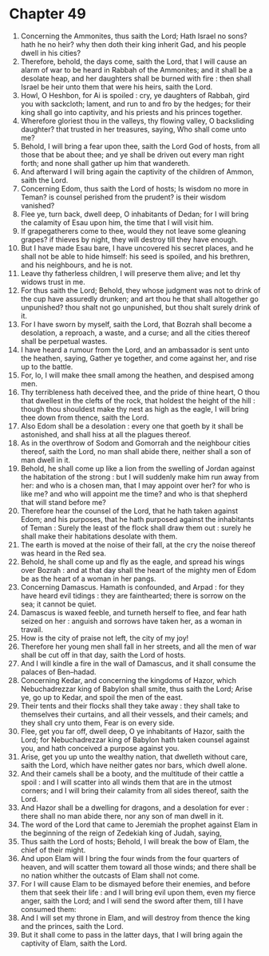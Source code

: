 # Chapter 49

1. Concerning the Ammonites, thus saith the Lord; Hath Israel no sons? hath he no heir? why then doth their king inherit Gad, and his people dwell in his cities?
2. Therefore, behold, the days come, saith the Lord, that I will cause an alarm of war to be heard in Rabbah of the Ammonites; and it shall be a desolate heap, and her daughters shall be burned with fire : then shall Israel be heir unto them that were his heirs, saith the Lord.
3. Howl, O Heshbon, for Ai is spoiled : cry, ye daughters of Rabbah, gird you with sackcloth; lament, and run to and fro by the hedges; for their king shall go into captivity, and his priests and his princes together.
4. Wherefore gloriest thou in the valleys, thy flowing valley, O backsliding daughter? that trusted in her treasures, saying, Who shall come unto me?
5. Behold, I will bring a fear upon thee, saith the Lord God of hosts, from all those that be about thee; and ye shall be driven out every man right forth; and none shall gather up him that wandereth.
6. And afterward I will bring again the captivity of the children of Ammon, saith the Lord.
7. Concerning Edom, thus saith the Lord of hosts; Is wisdom no more in Teman? is counsel perished from the prudent? is their wisdom vanished?
8. Flee ye, turn back, dwell deep, O inhabitants of Dedan; for I will bring the calamity of Esau upon him, the time that I will visit him.
9. If grapegatherers come to thee, would they not leave some gleaning grapes? if thieves by night, they will destroy till they have enough.
10. But I have made Esau bare, I have uncovered his secret places, and he shall not be able to hide himself: his seed is spoiled, and his brethren, and his neighbours, and he is not.
11. Leave thy fatherless children, I will preserve them alive; and let thy widows trust in me.
12. For thus saith the Lord; Behold, they whose judgment was not to drink of the cup have assuredly drunken; and art thou he that shall altogether go unpunished? thou shalt not go unpunished, but thou shalt surely drink of it.
13. For I have sworn by myself, saith the Lord, that Bozrah shall become a desolation, a reproach, a waste, and a curse; and all the cities thereof shall be perpetual wastes.
14. I have heard a rumour from the Lord, and an ambassador is sent unto the heathen, saying, Gather ye together, and come against her, and rise up to the battle.
15. For, lo, I will make thee small among the heathen, and despised among men.
16. Thy terribleness hath deceived thee, and the pride of thine heart, O thou that dwellest in the clefts of the rock, that holdest the height of the hill : though thou shouldest make thy nest as high as the eagle, I will bring thee down from thence, saith the Lord.
17. Also Edom shall be a desolation : every one that goeth by it shall be astonished, and shall hiss at all the plagues thereof.
18. As in the overthrow of Sodom and Gomorrah and the neighbour cities thereof, saith the Lord, no man shall abide there, neither shall a son of man dwell in it.
19. Behold, he shall come up like a lion from the swelling of Jordan against the habitation of the strong : but I will suddenly make him run away from her: and who is a chosen man, that I may appoint over her? for who is like me? and who will appoint me the time? and who is that shepherd that will stand before me?
20. Therefore hear the counsel of the Lord, that he hath taken against Edom; and his purposes, that he hath purposed against the inhabitants of Teman : Surely the least of the flock shall draw them out : surely he shall make their habitations desolate with them.
21. The earth is moved at the noise of their fall, at the cry the noise thereof was heard in the Red sea.
22. Behold, he shall come up and fly as the eagle, and spread his wings over Bozrah : and at that day shall the heart of the mighty men of Edom be as the heart of a woman in her pangs.
23. Concerning Damascus. Hamath is confounded, and Arpad : for they have heard evil tidings : they are fainthearted; there is sorrow on the sea; it cannot be quiet.
24. Damascus is waxed feeble, and turneth herself to flee, and fear hath seized on her : anguish and sorrows have taken her, as a woman in travail.
25. How is the city of praise not left, the city of my joy!
26. Therefore her young men shall fall in her streets, and all the men of war shall be cut off in that day, saith the Lord of hosts.
27. And I will kindle a fire in the wall of Damascus, and it shall consume the palaces of Ben–hadad.
28. Concerning Kedar, and concerning the kingdoms of Hazor, which Nebuchadrezzar king of Babylon shall smite, thus saith the Lord; Arise ye, go up to Kedar, and spoil the men of the east.
29. Their tents and their flocks shall they take away : they shall take to themselves their curtains, and all their vessels, and their camels; and they shall cry unto them, Fear is on every side.
30. Flee, get you far off, dwell deep, O ye inhabitants of Hazor, saith the Lord; for Nebuchadrezzar king of Babylon hath taken counsel against you, and hath conceived a purpose against you.
31. Arise, get you up unto the wealthy nation, that dwelleth without care, saith the Lord, which have neither gates nor bars, which dwell alone.
32. And their camels shall be a booty, and the multitude of their cattle a spoil : and I will scatter into all winds them that are in the utmost corners; and I will bring their calamity from all sides thereof, saith the Lord.
33. And Hazor shall be a dwelling for dragons, and a desolation for ever : there shall no man abide there, nor any son of man dwell in it.
34. The word of the Lord that came to Jeremiah the prophet against Elam in the beginning of the reign of Zedekiah king of Judah, saying,
35. Thus saith the Lord of hosts; Behold, I will break the bow of Elam, the chief of their might.
36. And upon Elam will I bring the four winds from the four quarters of heaven, and will scatter them toward all those winds; and there shall be no nation whither the outcasts of Elam shall not come.
37. For I will cause Elam to be dismayed before their enemies, and before them that seek their life : and I will bring evil upon them, even my fierce anger, saith the Lord; and I will send the sword after them, till I have consumed them:
38. And I will set my throne in Elam, and will destroy from thence the king and the princes, saith the Lord.
39. But it shall come to pass in the latter days, that I will bring again the captivity of Elam, saith the Lord.

